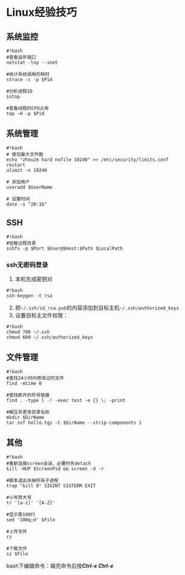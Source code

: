 # Linux经验技巧

## 系统监控
```
#!bash
#查看监听端口
netstat -lnp --inet

#统计系统调用的耗时
strace -c -p $Pid

#分析进程IO
iotop

#查看线程的CPU占用
top -H -p $Pid
```

## 系统管理
```
#!bash
# 增加最大文件数
echo "zhouzm hard nofile 10240" >> /etc/security/limits.conf
restart
ulimit -n 10240

# 添加用户
useradd $UserName

# 设置时间
date -s "20:16"
```

## SSH
```
#!bash
#挂载远程目录
sshfs -p $Port $User@$Host:$Path $LocalPath
```
### ssh无密码登录
1. 本机生成密钥对
```
#!bash
ssh-keygen -t rsa
```  
2. 把`~/.ssh/id_rsa.pub`的内容添加到目标主机`~/.ssh/authorized_keys`  
3. 设置目标主文件权限：
```
#!bash
chmod 700 ~/.ssh
chmod 600 ~/.ssh/authorized_keys
```

## 文件管理
```
#!bash
#查找24小时内修改过的文件
find -mtime 0

#查找断开的符号链接
find . -type l -! -exec test -e {} \; -print

#解压并更改目录名称
mkdir $DirName
tar zxf hello.tgz -C $DirName --strip-components 1
```

## 其他
```
#!bash
#重新连接screen会话，必要时先detach
kill -HUP $ScreenPid && screen -d -r

#脚本退出杀掉所有子进程
trap "kill 0" SIGINT SIGTERM EXIT

#小写转大写
tr '[a-z]' '[A-Z]'

#显示第100行
sed '100q;d' $File

#上传文件
rz

#下载文件
sz $File
```
bash下编辑命令：输完命令后按***Ctrl-x Ctrl-e***